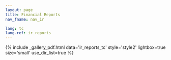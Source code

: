 ```yaml
---
layout: page
title: Financial Reports
nav_fname: nav_ir

lang: tc
lang-ref: ir_reports
---
```


{% include _gallery_pdf.html data='ir_reports_tc' style='style2' lightbox=true size='small' use_dir_list=true %}
